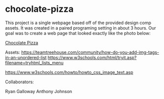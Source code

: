 # chocolate-pizza

This project is a single webpage based off of the provided design comp assets. It was created in a paired programing setting in about 3 hours. Our goal was to create a web page that looked exactly like the photo below:

[Chocolate Pizza](https://codefellows.github.io/code-201-guide/curriculum/class-10/lab-a/lab-assets/PREVIEW.jpg)

Assets: 
https://teamtreehouse.com/community/how-do-you-add-img-tags-in-an-unordered-list
https://www.w3schools.com/html/tryit.asp?filename=tryhtml_lists_menu

https://www.w3schools.com/howto/howto_css_image_text.asp

Collaborators:

Ryan Galloway
Anthony Johnson


